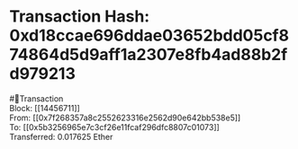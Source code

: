 
Transaction Hash: 0xd18ccae696ddae03652bdd05cf874864d5d9aff1a2307e8fb4ad88b2fd979213
====================================================================================
  
#💸Transaction  
Block: [[14456711]]  
From: [[0x7f268357a8c2552623316e2562d90e642bb538e5]]  
To: [[0x5b3256965e7c3cf26e11fcaf296dfc8807c01073]]  
Transferred: 0.017625 Ether